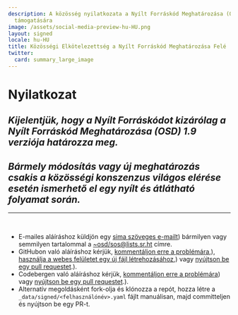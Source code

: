 ```yaml
---
description: A közösség nyilatkozata a Nyílt Forráskód Meghatározása (OSD) 1.9 verziójának
  támogatására
image: /assets/social-media-preview-hu-HU.png
layout: signed
locale: hu-HU
title: Közösségi Elkötelezettség a Nyílt Forráskód Meghatározása Felé
twitter:
  card: summary_large_image
---
```

# **Nyilatkozat**

## *Kijelentjük, hogy a Nyílt Forráskódot kizárólag a Nyílt Forráskód Meghatározása (OSD) 1.9 verziója határozza meg.*

## *Bármely módosítás vagy új meghatározás csakis a közösségi konszenzus világos elérése esetén ismerhető el egy nyílt és átlátható folyamat során.*

---
<br>

- E-mailes aláíráshoz küldjön egy [sima szöveges e-mailt](https://useplaintext.email/)) bármilyen vagy semmilyen tartalommal a [~osd/sos@lists.sr.ht](mailto:~osd/sos@lists.sr.ht) címre.
- GitHubon való aláíráshoz kérjük, [kommentáljon erre a problémára](https://github.com/OpenSourceDefinition/sos/issues/1),), [használja a webes felületet egy új fájl létrehozásához](https://github.com/OpenSourceDefinition/sos/new/main/_data/signed),) vagy [nyújtson be egy pull requestet](https://github.com/OpenSourceDefinition/sos/pulls).).
- Codebergen való aláíráshoz kérjük, [kommentáljon erre a problémára](https://codeberg.org/osd/sos/issues/1)) vagy [nyújtson be egy pull requestet](https://codeberg.org/osd/sos/pulls).).
- Alternatív megoldásként fork-olja és klónozza a repót, hozza létre a `_data/signed/<felhasználónév>.yaml` fájlt manuálisan, majd committeljen és nyújtson be egy PR-t.